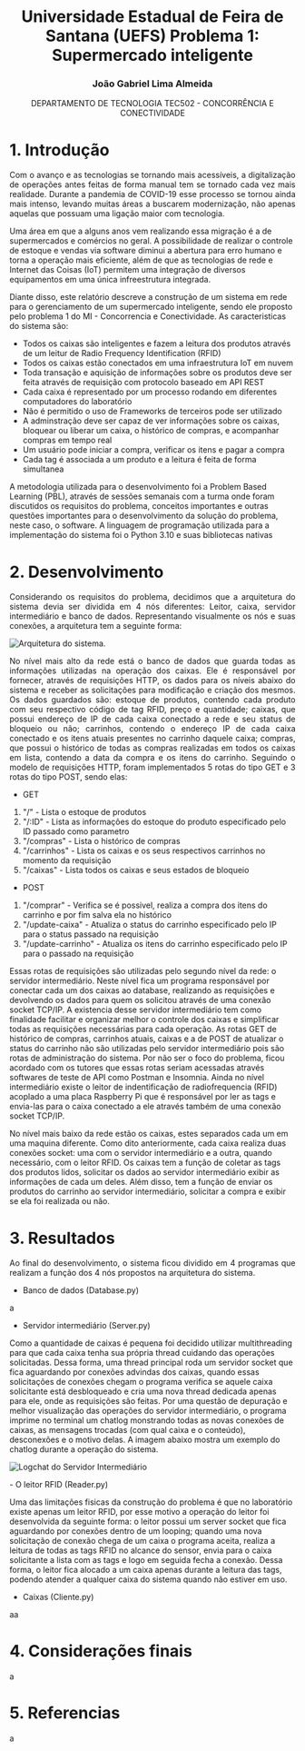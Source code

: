 <div align="center">
  <h1>
    Universidade Estadual de Feira de Santana (UEFS)
    Problema 1: Supermercado inteligente
  </h1>

  <h3>
    João Gabriel Lima Almeida
  </h3>

  <p>
    DEPARTAMENTO DE TECNOLOGIA
    TEC502 - CONCORRÊNCIA E CONECTIVIDADE
  </p>
</div>

# 1. Introdução
<p style="text-align: justify;">
  Com o avanço e as tecnologias se tornando mais acessíveis, a digitalização de operações antes feitas de forma manual tem se tornado cada vez mais realidade. Durante a pandemia de COVID-19 esse processo se tornou ainda mais intenso, levando muitas áreas a buscarem modernização, não apenas aquelas que possuam uma ligação maior com tecnologia.
  
  Uma área em que a alguns anos vem realizando essa migração é a de supermercados e comércios no geral. A possibilidade de realizar o controle de estoque e vendas via software diminui a abertura para erro humano e torna a operação mais eficiente, além de que as tecnologias de rede e Internet das Coisas (IoT) permitem uma integração de diversos equipamentos em uma única infreestrutura integrada.
  
  Diante disso, este relatório descreve a construção de um sistema em rede para o gerenciamento de um supermercado inteligente, sendo ele proposto pelo problema 1 do MI - Concorrencia e Conectividade. As caracteristicas do sistema são:
  - Todos os caixas são inteligentes e fazem a leitura dos produtos através de um leitur de Radio Frequency Identification (RFID)
  - Todos os caixas estão conectados em uma infraestrutura IoT em nuvem
  - Toda transação e aquisição de informações sobre os produtos deve ser feita através de requisição com protocolo baseado em API REST
  - Cada caixa é representado por um processo rodando em diferentes computadores do laboratório
  - Não é permitido o uso de Frameworks de terceiros pode ser utilizado
  - A adminstração deve ser capaz de ver informações sobre os caixas, bloquear ou liberar um caixa, o histórico de compras, e acompanhar compras em tempo real
  - Um usuário pode iniciar a compra, verificar os itens e pagar a compra
  - Cada tag é associada a um produto e a leitura é feita de forma simultanea

  A metodologia utilizada para o desenvolvimento foi a Problem Based Learning (PBL), através de sessões semanais com a turma onde foram discutidos os requisitos do problema, conceitos importantes e outras questões importantes para o desenvolvimento da solução do problema, neste caso, o software. A linguagem de programação utilizada para a implementação do sistema foi o Python 3.10 e suas bibliotecas nativas
</p>

# 2. Desenvolvimento
<p style="text-align: justify;">
  Considerando os requisitos do problema, decidimos que a arquitetura do sistema devia ser dividida em 4 nós diferentes: Leitor, caixa, servidor intermediário e banco de dados. Representando visualmente os nós e suas conexões, a arquitetura tem a seguinte forma:
</p>

![Arquitetura do sistema.](https://github.com/JFooley/PBL1---Redes/blob/c6e6cae130db4d0e58de4db5f632ed59e80fe40c/Imagens/Arquitetura%20do%20sistema.png)

<p style="text-align: justify;">
  No nível mais alto da rede está o banco de dados que guarda todas as informações utilizadas na operação dos caixas. Ele é responsável por fornecer, através de requisições HTTP, os dados para os níveis abaixo do sistema e receber as solicitações para modificação e criação dos mesmos. Os dados guardados são: estoque de produtos, contendo cada produto com seu respectivo código de tag RFID, preço e quantidade; caixas, que possui endereço de IP de cada caixa conectado a rede e seu status de bloqueio ou não; carrinhos, contendo o endereço IP de cada caixa conectado e os itens atuais presentes no carrinho daquele caixa; compras, que possui o histórico de todas as compras realizadas em todos os caixas em lista, contendo a data da compra e os itens do carrinho. 
  Seguindo o modelo de requisições HTTP, foram implementados 5 rotas do tipo GET e 3 rotas do tipo POST, sendo elas:
  
  - GET
<ol>
  <li>"/" - Lista o estoque de produtos</li>
  <li>"/:ID" - Lista as informações do estoque do produto especificado pelo ID passado como parametro</li>
  <li>"/compras" - Lista o histórico de compras</li>
  <li>"/carrinhos" - Lista os caixas e os seus respectivos carrinhos no momento da requisição</li>
  <li>"/caixas" - Lista todos os caixas e seus estados de bloqueio</li>
</ol>

  - POST
<ol>
  <li>"/comprar" - Verifica se é possivel, realiza a compra dos itens do carrinho e por fim salva ela no histórico</li>
  <li>"/update-caixa" - Atualiza o status do carrinho especificado pelo IP para o status passado na requisição</li>
  <li>"/update-carrinho" - Atualiza os itens do carrinho especificado pelo IP para o passado na requisição</li>
</ol>

  Essas rotas de requisições são utilizadas pelo segundo nível da rede: o servidor intermediário. Neste nível fica um programa responsável por conectar cada um dos caixas ao database, realizando as requisições e devolvendo os dados para quem os solicitou através de uma conexão socket TCP/IP. A existencia desse servidor intermediário tem como finalidade facilitar e organizar melhor o controle dos caixas e simplificar todas as requisições necessárias para cada operação. As rotas GET de histórico de compras, carrinhos atuais, caixas e a de POST de atualizar o status do carrinho não são utilizadas pelo servidor intermediário pois são rotas de administração do sistema. Por não ser o foco do problema, ficou acordado com os tutores que essas rotas seriam acessadas através softwares de teste de API como Postman e Insomnia. Ainda no nível intermediário existe o leitor de indentificação de radiofrequencia (RFID) acoplado a uma placa Raspberry Pi que é responsável por ler as tags e envia-las para o caixa conectado a ele através também de uma conexão socket TCP/IP.
  
  No nível mais baixo da rede estão os caixas, estes separados cada um em uma maquina diferente. Como dito anteriormente, cada caixa realiza duas conexões socket: uma com o servidor intermediário e a outra, quando necessário, com o leitor RFID. Os caixas tem a função de coletar as tags dos produtos lidos, solicitar os dados ao servidor intermediário exibir as informações de cada um deles. Além disso, tem a função de enviar os produtos do carrinho ao servidor intermediário, solicitar a compra e exibir se ela foi realizada ou não.
</p>

# 3. Resultados
<p style="text-align: justify;">
  Ao final do desenvolvimento, o sistema ficou dividido em 4 programas que realizam a função dos 4 nós propostos na arquitetura do sistema.

  - Banco de dados (Database.py)

a
  
  - Servidor intermediário (Server.py)
  
Como a quantidade de caixas é pequena foi decidido utilizar multithreading para que cada caixa tenha sua própria thread cuidando das operações solicitadas. Dessa forma, uma thread principal roda um servidor socket que fica aguardando por conexões advindas dos caixas, quando essas solicitações de conexões chegam o programa verifica se aquele caixa solicitante está desbloqueado e cria uma nova thread dedicada apenas para ele, onde as requisições são feitas. Por uma questão de depuração e melhor visualização das operações do servidor intermediário, o programa imprime no terminal um chatlog monstrando todas as novas conexões de caixas, as mensagens trocadas (com qual caixa e o conteúdo), desconexões e o motivo delas. A imagem abaixo mostra um exemplo do chatlog durante a operação do sistema.
</p>

![Logchat do Servidor Intermediário](https://github.com/JFooley/PBL1---Redes/blob/e01096c0298b7ce453b347df55f350463f1a452b/Imagens/Server.png)

<p style="text-align: justify;">
  - O leitor RFID (Reader.py)

Uma das limitações fisicas da construção do problema é que no laboratório existe apenas um leitor RFID, por esse motivo a operação do leitor foi desenvolvida da seguinte forma: o leitor possui um server socket que fica aguardando por conexões dentro de um looping; quando uma nova solicitação de conexão chega de um caixa o programa aceita, realiza a leitura de todas as tags RFID no alcance do sensor, envia para o caixa solicitante a lista com as tags e logo em seguida fecha a conexão. Dessa forma, o leitor fica alocado a um caixa apenas durante a leitura das tags, podendo atender a qualquer caixa do sistema quando não estiver em uso.

  - Caixas (Cliente.py)

aa
</p>

# 4. Considerações finais
<p style="text-align: justify;">
  a
</p>

# 5. Referencias
<p style="text-align: justify;">
  a
</p>

